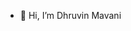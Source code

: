 - 👋 Hi, I’m Dhruvin Mavani
<!---
dhruvin58/dhruvin58 is a ✨ special ✨ repository because its `README.md` (this file) appears on your GitHub profile.
You can click the Preview link to take a look at your changes.
--->
